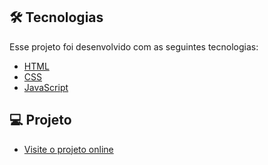 ## 🛠 Tecnologias

Esse projeto foi desenvolvido com as seguintes tecnologias:

- [HTML](https://www.w3schools.com/html/default.asp)
- [CSS](https://www.w3schools.com/css/)
- [JavaScript](https://www.javascript.com/)

## 💻 Projeto

- [Visite o projeto online](https://beauty-salon-azure.vercel.app/)